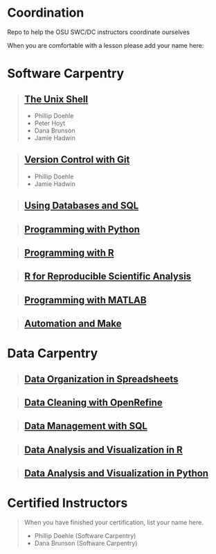 # Coordination
Repo to help the OSU SWC/DC instructors coordinate ourselves


When you are comfortable with a lesson please add your name here:

Software Carpentry
==================
>[The Unix Shell](http://swcarpentry.github.io/shell-novice)
>---------------
>*    Phillip Doehle
>*    Peter Hoyt
>*    Dana Brunson
>*    Jamie Hadwin

>[Version Control with Git](http://swcarpentry.github.io/git-novice)
>------------------------
>*    Phillip Doehle
>*    Jamie Hadwin

>[Using Databases and SQL](http://swcarpentry.github.io/sql-novice-survey)
>-----------------------

>[Programming with Python](http://swcarpentry.github.io/python-novice-inflammation)
>-----------------------

>[Programming with R](http://swcarpentry.github.io/r-novice-inflammation)
>------------------

>[R for Reproducible Scientific Analysis](http://swcarpentry.github.io/r-novice-gapminder)
>--------------------------------------

>[Programming with MATLAB](http://swcarpentry.github.io/matlab-novice-inflammation)
>-----------------------

>[Automation and Make](http://swcarpentry.github.io/make-novice)
>-------------------

Data Carpentry
==============
>[Data Organization in Spreadsheets](http://datacarpentry.github.io/spreadsheet-ecology-lesson/)
>---------------------------------

>[Data Cleaning with OpenRefine](http://datacarpentry.github.io/OpenRefine-ecology/)
>-----------------------------

>[Data Management with SQL](http://datacarpentry.github.io/sql-ecology/)
>------------------------

>[Data Analysis and Visualization in R](http://datacarpentry.github.io/R-ecology/)
>------------------------------------

>[Data Analysis and Visualization in Python](http://datacarpentry.github.io/python-ecology/)
>-----------------------------------------

Certified Instructors
=====================
>When you have finished your certification, list your name here.
>
>*    Phillip Doehle (Software Carpentry)
>*    Dana Brunson (Software Carpentry)
